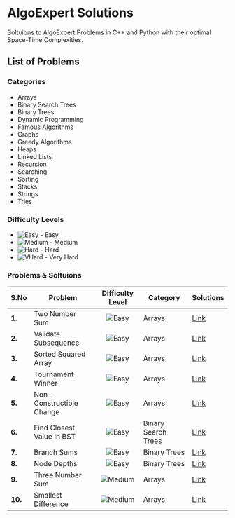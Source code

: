 # AlgoExpert Solutions

Soltuions to AlgoExpert Problems in C++ and Python with their optimal Space-Time Complexities.

## List of Problems

### Categories

- Arrays
- Binary Search Trees
- Binary Trees
- Dynamic Programming
- Famous Algorithms
- Graphs
- Greedy Algorithms
- Heaps
- Linked Lists
- Recursion
- Searching
- Sorting
- Stacks
- Strings
- Tries

### Difficulty Levels

- ![Easy][E] - Easy
- ![Medium][M] - Medium
- ![Hard][H] - Hard
- ![VHard][V] - Very Hard

### Problems & Soltuions

|S.No| Problem | Difficulty Level | Category | Solutions |
|----|---------|:----------------:|----------|-----------|
|**1.**|Two Number Sum|![Easy][E]|Arrays|[Link](/Easy/Two%20Number%20Sum)|
|**2.**|Validate Subsequence|![Easy][E]|Arrays|[Link](/Easy/Validate%20Subsequence)|
|**3.**|Sorted Squared Array|![Easy][E]|Arrays|[Link](/Easy/Sorted%20Squared%20Array)|
|**4.**|Tournament Winner|![Easy][E]|Arrays|[Link](/Easy/Tournament%20Winner)|
|**5.**|Non-Constructible Change|![Easy][E]|Arrays|[Link](/Easy/Non-Constructible%20Change)|
|**6.**|Find Closest Value In BST|![Easy][E]|Binary Search Trees|[Link](/Easy/Find%20Closest%20Value%20In%20BST)|
|**7.**|Branch Sums|![Easy][E]|Binary Trees|[Link](/Easy/Branch%20Sums)|
|**8.**|Node Depths|![Easy][E]|Binary Trees|[Link](/Easy/Node%20Depths)|
|**9.**|Three Number Sum|![Medium][M]|Arrays|[Link](/Medium/Three%20Number%20Sum)|
|**10.**|Smallest Difference|![Medium][M]|Arrays|[Link](/Medium/Smallest%20Difference)|


[E]: https://img.shields.io/badge/--brightgreen
[M]: https://img.shields.io/badge/--blue
[H]: https://img.shields.io/badge/--red
[V]: https://img.shields.io/badge/--black